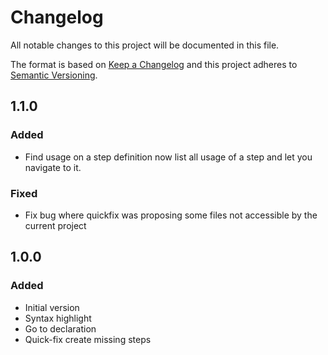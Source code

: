 # Changelog
All notable changes to this project will be documented in this file.

The format is based on [Keep a Changelog](http://keepachangelog.com/en/1.0.0/)
and this project adheres to [Semantic Versioning](http://semver.org/spec/v2.0.0.html).

## 1.1.0
### Added
- Find usage on a step definition now list all usage of a step and let you navigate to it.
### Fixed
- Fix bug where quickfix was proposing some files not accessible by the current project

## 1.0.0
### Added
- Initial version
- Syntax highlight
- Go to declaration
- Quick-fix create missing steps

